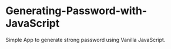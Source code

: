 # Generating-Password-with-JavaScript
Simple App to generate strong password using Vanilla JavaScript.

